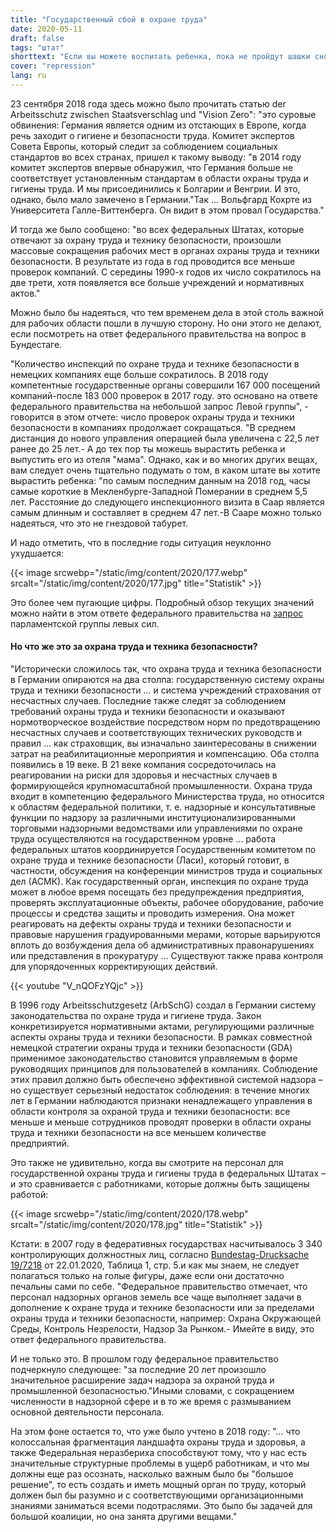 ```yaml
---
title: "Государственный сбой в охране труда"
date: 2020-05-11
draft: false
tags: "штат"
shorttext: "Если вы можете воспитать ребенка, пока не пройдут шашки снова. Государственный сбой в охране труда продолжается ..."
cover: "repression"
lang: ru
---
```


23 сентября 2018 года здесь можно было прочитать статью der Arbeitsschutz zwischen Staatsverschlag und "Vision Zero": "это суровые обвинения: Германия является одним из отстающих в Европе, когда речь заходит о гигиене и безопасности труда. Комитет экспертов Совета Европы, который следит за соблюдением социальных стандартов во всех странах, пришел к такому выводу: "в 2014 году комитет экспертов впервые обнаружил, что Германия больше не соответствует установленным стандартам в области охраны труда и гигиены труда. И мы присоединились к Болгарии и Венгрии. И это, однако, было мало замечено в Германии."Так ... Вольфгард Кохрте из Университета Галле-Виттенберга. Он видит в этом провал Государства."

И тогда же было сообщено: "во всех федеральных Штатах, которые отвечают за охрану труда и технику безопасности, произошли массовые сокращения рабочих мест в органах охраны труда и техники безопасности. В результате из года в год проводится все меньше проверок компаний. С середины 1990-х годов их число сократилось на две трети, хотя появляется все больше учреждений и нормативных актов."

Можно было бы надеяться, что тем временем дела в этой столь важной для рабочих области пошли в лучшую сторону. Но они этого не делают, если посмотреть на ответ федерального правительства на вопрос в Бундестаге.

"Количество инспекций по охране труда и технике безопасности в немецких компаниях еще больше сократилось. В 2018 году компетентные государственные органы совершили 167 000 посещений компаний-после 183 000 проверок в 2017 году. это основано на ответе федерального правительства на небольшой запрос Левой группы", - говорится в этом отчете: число проверок охраны труда и техники безопасности в компаниях продолжает сокращаться. "В среднем дистанция до нового управления операцией была увеличена с 22,5 лет ранее до 25 лет.- А до тех пор ты можешь вырастить ребенка и выпустить его из отеля "мама". Однако, как и во многих других вещах, вам следует очень тщательно подумать о том, в каком штате вы хотите вырастить ребенка: "по самым последним данным на 2018 год, часы самые короткие в Мекленбурге-Западной Померании в среднем 5,5 лет. Расстояние до следующего инспекционного визита в Саар является самым длинным и составляет в среднем 47 лет.-В Сааре можно только надеяться, что это не гнездовой табурет.

И надо отметить, что в последние годы ситуация неуклонно ухудшается:

{{< image srcwebp="/static/img/content/2020/177.webp" srcalt="/static/img/content/2020/177.jpg" title="Statistik" >}}

Это более чем пугающие цифры. Подробный обзор текущих значений можно найти в этом ответе федерального правительства на [запрос](/static/downloads/1918811.pdf "Entwicklung der Arbeitsschutzkontrollen in Deutschland") парламентской группы левых сил.

#### Но что же это за охрана труда и техника безопасности?

"Исторически сложилось так, что охрана труда и техника безопасности в Германии опираются на два столпа: государственную систему охраны труда и техники безопасности ... и система учреждений страхования от несчастных случаев. Последние также следят за соблюдением требований охраны труда и техники безопасности и оказывают нормотворческое воздействие посредством норм по предотвращению несчастных случаев и соответствующих технических руководств и правил ... как страховщик, вы изначально заинтересованы в снижении затрат на реабилитационные мероприятия и компенсацию. Оба столпа появились в 19 веке. В 21 веке компания сосредоточилась на реагировании на риски для здоровья и несчастных случаев в формирующейся крупномасштабной промышленности. Охрана труда входит в компетенцию федерального Министерства труда, но относится к областям федеральной политики, т. е. надзорные и консультативные функции по надзору за различными институционализированными торговыми надзорными ведомствами или управлениями по охране труда осуществляются на государственном уровне ... работа федеральных штатов координируется Государственным комитетом по охране труда и технике безопасности (Ласи), который готовит, в частности, обсуждения на конференции министров труда и социальных дел (АСМК). Как государственный орган, инспекция по охране труда может в любое время посещать без предупреждения предприятия, проверять эксплуатационные объекты, рабочее оборудование, рабочие процессы и средства защиты и проводить измерения. Она может реагировать на дефекты охраны труда и техники безопасности и правовые нарушения градуированными мерами, которые варьируются вплоть до возбуждения дела об административных правонарушениях или представления в прокуратуру ... Существуют также права контроля для упорядоченных корректирующих действий.

{{< youtube "V_nQOFzYQjc" >}}

В 1996 году Arbeitsschutzgesetz (ArbSchG) создал в Германии систему законодательства по охране труда и гигиене труда. Закон конкретизируется нормативными актами, регулирующими различные аспекты охраны труда и техники безопасности. В рамках совместной немецкой стратегии охраны труда и техники безопасности (GDA) применимое законодательство становится управляемым в форме руководящих принципов для пользователей в компаниях. Соблюдение этих правил должно быть обеспечено эффективной системой надзора – но существует серьезный недостаток соблюдения: в течение многих лет в Германии наблюдаются признаки ненадлежащего управления в области контроля за охраной труда и техники безопасности: все меньше и меньше сотрудников проводят проверки в области охраны труда и техники безопасности на все меньшем количестве предприятий.

Это также не удивительно, когда вы смотрите на персонал для государственной охраны труда и гигиены труда в федеральных Штатах – и это сравнивается с работниками, которые должны быть защищены работой:

{{< image srcwebp="/static/img/content/2020/178.webp" srcalt="/static/img/content/2020/178.jpg" title="Statistik" >}}

Кстати: в 2007 году в федеративных государствах насчитывалось 3 340 контролирующих должностных лиц, согласно [Bundestag-Drucksache 19/7218](/static/downloads/1907218.pdf "Arbeitsschutzkontrollen in Deutschland")  от 22.01.2020, Таблица 1, стр. 5.и как мы знаем, не следует полагаться только на голые фигуры, даже если они достаточно печальны сами по себе. "Федеральное правительство отмечает, что персонал надзорных органов земель все чаще выполняет задачи в дополнение к охране труда и технике безопасности или за пределами охраны труда и техники безопасности, например: Охрана Окружающей Среды, Контроль Незрелости, Надзор За Рынком.- Имейте в виду, это ответ федерального правительства.

И не только это. В прошлом году федеральное правительство подчеркнуло следующее: "за последние 20 лет произошло значительное расширение задач надзора за охраной труда и промышленной безопасностью."Иными словами, с сокращением численности в надзорной сфере и в то же время с размыванием основной деятельности персонала.

На этом фоне остается то, что уже было учтено в 2018 году: "... что колоссальная фрагментация ландшафта охраны труда и здоровья, а также Федеральная неразбериха способствуют тому, что у нас есть значительные структурные проблемы в ущерб работникам, и что мы должны еще раз осознать, насколько важным было бы "большое решение", то есть создать и иметь мощный орган по труду, который должен был бы разумно и с соответствующими организационными знаниями заниматься всеми подотраслями. Это было бы задачей для большой коалиции, но она занята другими вещами."
